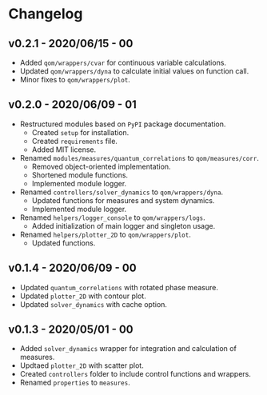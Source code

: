 # Changelog

## v0.2.1 - 2020/06/15 - 00

* Added ```qom/wrappers/cvar``` for continuous variable calculations.
* Updated ```qom/wrappers/dyna``` to calculate initial values on function call.
* Minor fixes to ```qom/wrappers/plot```. 

## v0.2.0 - 2020/06/09 - 01

* Restructured modules based on ```PyPI``` package documentation.
    * Created ```setup``` for installation.
    * Created ```requirements``` file.
    * Added MIT license.
* Renamed ```modules/measures/quantum_correlations``` to ```qom/measures/corr```.
    * Removed object-oriented implementation.
    * Shortened module functions.
    * Implemented module logger.
* Renamed ```controllers/solver_dynamics``` to ```qom/wrappers/dyna```.
    * Updated functions for measures and system dynamics.
    * Implemented module logger.
* Renamed ```helpers/logger_console``` to ```qom/wrappers/logs```.
    * Added initialization of main logger and singleton usage.
* Renamed ```helpers/plotter_2D``` to ```qom/wrappers/plot```.
    * Updated functions.

## v0.1.4 - 2020/06/09 - 00

* Updated ```quantum_correlations``` with rotated phase measure.
* Updated ```plotter_2D``` with contour plot.
* Updated ```solver_dynamics``` with cache option.

## v0.1.3 - 2020/05/01 - 00

* Added ```solver_dynamics``` wrapper for integration and calculation of measures.
* Updtaed ```plotter_2D``` with scatter plot.
* Created ```controllers``` folder to include control functions and wrappers.
* Renamed ```properties``` to ```measures```.